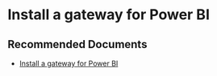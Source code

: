   <properties
	pageTitle="install a gateway for power bi"
	description="install a gateway for power bi"
	service="microsoft.PowerBIDedicated"
	resource="capacities"
	authors="pjfreitas"
	ms.author="pfreitas"	
	displayOrder="420"
	selfHelpType="generic"
	supportTopicIds="32628110"
	productPesIds="16334"
	cloudEnvironments="public, MoonCake, fairfax, usnat, ussec" 
	articleId="c447a561-ee77-de8f-74ec-9c5cefccf37f"
	ownershipId="PowerBI_PowerBI"
/>

# Install a gateway for Power BI

## **Recommended Documents**

* [Install a gateway for Power BI](https://docs.microsoft.com/power-bi/service-gateway-install)
